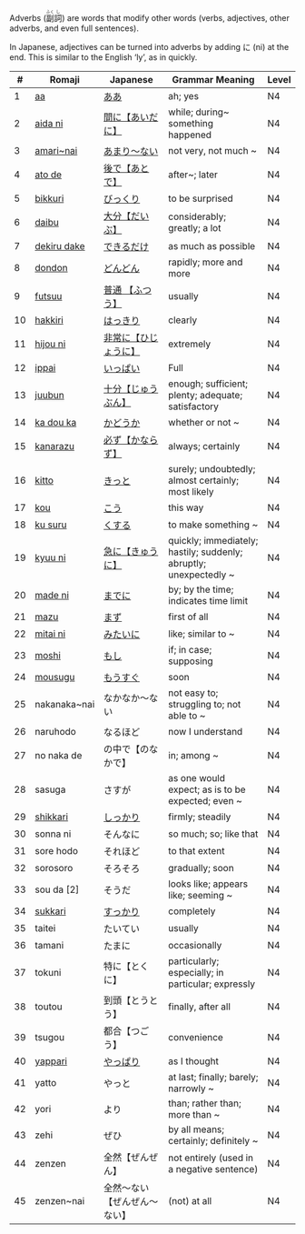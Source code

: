 Adverbs (<ruby>副<rt>ふく</rt>詞<rt>し</rt></ruby>) are words that modify other words (verbs, adjectives, other adverbs, and even full sentences).

In Japanese, adjectives can be turned into adverbs by adding に (ni) at the end. This is similar to the English ‘ly’, as in quickly.

|#|	Romaji|	Japanese|	Grammar Meaning|	Level|
| --- | --- | --- | --- | --- |
|1|[aa](aa.md)|[ああ](aa.md)|ah; yes|	N4|
|2|[aida ni](aidani.md)|[間に【あいだに】](aidani.md)|while; during~ something happened|	N4|
|3|[amari~nai](amarinai.md)|[あまり～ない](amarinai.md)|not very, not much ~|	N4|
|4|[ato de](atode.md)|[後で【あとで】](atode.md)|after~; later|	N4|
|5|[bikkuri](bikkuri.md)|[びっくり](bikkuri.md)|to be surprised|	N4|
|6|[daibu](daibu.md)|[大分【だいぶ】](daibu.md)|considerably; greatly; a lot|	N4|
|7|[dekiru dake](dekirudake.md)|[できるだけ](dekirudake.md)|as much as possible|	N4|
|8|[dondon](dondon.md)|[どんどん](dondon.md)|rapidly; more and more|	N4|
|9|[futsuu](futsuu.md)|[普通 【ふつう】](futsuu.md)|usually|	N4|
|10|[hakkiri](hakkiri.md)|[はっきり](hakkiri.md)|clearly|	N4|
|11|[hijou ni](hijouni.md)|[非常に【ひじょうに】](hijouni.md)|extremely|	N4|
|12|[ippai](ippai.md)|[いっぱい](ippai.md)|Full|	N4|
|13|[juubun](juubun.md)|[十分【じゅうぶん】](juubun.md)|enough; sufficient; plenty; adequate; satisfactory|	N4|
|14|[ka dou ka](kadouka.md)|[かどうか](kadouka.md)|whether or not ~|	N4|
|15|[kanarazu](kanarazu.md)|[必ず【かならず】](kanarazu.md)|always; certainly|	N4|
|16|[kitto](kitto.md)|[きっと](kitto.md)|surely; undoubtedly; almost certainly; most likely|	N4|
|17|[kou](kou.md)|[こう](kou.md)|this way|	N4|
|18|[ku suru](kusuru.md)|[くする](kusuru.md)|to make something ~|	N4|
|19|[kyuu ni](kyuuni.md)|[急に【きゅうに】](kyuuni.md)|quickly; immediately; hastily; suddenly; abruptly; unexpectedly ~|	N4|
|20|[made ni](madeni.md)|[までに](madeni.md)|by; by the time; indicates time limit|	N4|
|21|[mazu](mazu.md)|[まず](mazu.md)|first of all|	N4|
|22|[mitai ni](mitaini.md)|[みたいに](mitaini.md)|like; similar to ~|	N4|
|23|[moshi](moshi.md)|[もし](moshi.md)|if; in case; supposing|	N4|
|24|[mousugu](mousugu.md)|[もうすぐ](mousugu.md)|soon|	N4|
|25|	nakanaka~nai|なかなか～ない|not easy to; struggling to; not able to ~|	N4|
|26|	naruhodo|なるほど|now I understand|	N4|
|27|	no naka de|の中で【のなかで】|in; among ~|	N4|
|28|	sasuga|さすが|as one would expect; as is to be expected; even ~|	N4|
|29|[shikkari](shikkari.md)|[しっかり](shikkari.md)|firmly; steadily|	N4|
|30|	sonna ni|そんなに|so much; so; like that|	N4|
|31|	sore hodo|それほど|to that extent|	N4|
|32|	sorosoro|そろそろ|gradually; soon|	N4|
|33|	sou da [2]|そうだ|looks like; appears like; seeming ~|	N4|
|34|[sukkari](sukkari.md)|[すっかり](sukkari.md)|completely|	N4|
|35|	taitei|たいてい|usually|	N4|
|36|	tamani|たまに|occasionally|	N4|
|37|	tokuni|特に【とくに】|particularly; especially; in particular; expressly|	N4|
|38|	toutou|到頭【とうとう】|finally, after all|	N4|
|39|	tsugou|都合【つごう】|convenience	|N4|
|40|[yappari](yappari.md)|[やっぱり](yappari.md)|as I thought|	N4|
|41|	yatto|やっと|at last; finally; barely; narrowly ~|	N4|
|42|    yori|より|than; rather than; more than ~	|N4|
|43|    zehi|ぜひ|by all means; certainly; definitely ~|	N4|
|44|    zenzen|全然【ぜんぜん】|not entirely (used in a negative sentence)|	N4|
|45|    zenzen~nai|全然～ない【ぜんぜん～ない】|(not) at all	|N4|